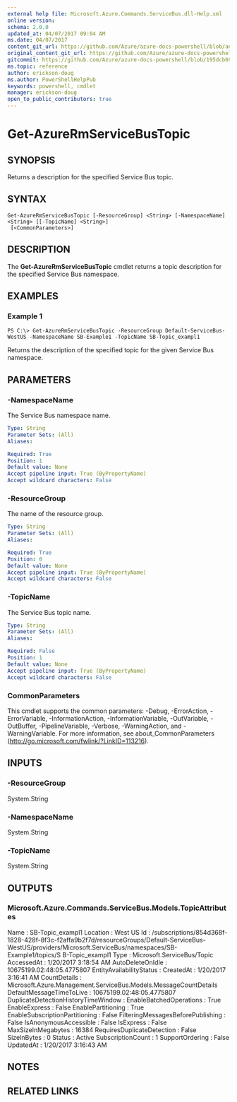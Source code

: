 ```yaml
---
external help file: Microsoft.Azure.Commands.ServiceBus.dll-Help.xml
online version:
schema: 2.0.0
updated_at: 04/07/2017 09:04 AM
ms.date: 04/07/2017
content_git_url: https://github.com/Azure/azure-docs-powershell/blob/anne2017/azureps-cmdlets-docs/ResourceManager/AzureRM.ServiceBus/v0.2.0/Get-AzureRmServiceBusTopic.md
original_content_git_url: https://github.com/Azure/azure-docs-powershell/blob/anne2017/azureps-cmdlets-docs/ResourceManager/AzureRM.ServiceBus/v0.2.0/Get-AzureRmServiceBusTopic.md
gitcommit: https://github.com/Azure/azure-docs-powershell/blob/195dcb690a30a5f2c0ecd5606483862547ef544a
ms.topic: reference
author: erickson-doug
ms.author: PowerShellHelpPub
keywords: powershell, cmdlet
manager: erickson-doug
open_to_public_contributors: true
---
```


# Get-AzureRmServiceBusTopic

## SYNOPSIS
Returns a description for the specified Service Bus topic.

## SYNTAX

```
Get-AzureRmServiceBusTopic [-ResourceGroup] <String> [-NamespaceName] <String> [[-TopicName] <String>]
 [<CommonParameters>]
```

## DESCRIPTION
The **Get-AzureRmServiceBusTopic** cmdlet returns a topic description for the specified Service Bus namespace.

## EXAMPLES

### Example 1
```
PS C:\> Get-AzureRmServiceBusTopic -ResourceGroup Default-ServiceBus-WestUS -NamespaceName SB-Example1 -TopicName SB-Topic_exampl1
```

Returns the description of the specified topic for the given Service Bus namespace.

## PARAMETERS

### -NamespaceName
The Service Bus namespace name.

```yaml
Type: String
Parameter Sets: (All)
Aliases: 

Required: True
Position: 1
Default value: None
Accept pipeline input: True (ByPropertyName)
Accept wildcard characters: False
```

### -ResourceGroup
The name of the resource group.

```yaml
Type: String
Parameter Sets: (All)
Aliases: 

Required: True
Position: 0
Default value: None
Accept pipeline input: True (ByPropertyName)
Accept wildcard characters: False
```

### -TopicName
The Service Bus topic name.

```yaml
Type: String
Parameter Sets: (All)
Aliases: 

Required: False
Position: 1
Default value: None
Accept pipeline input: True (ByPropertyName)
Accept wildcard characters: False
```

### CommonParameters
This cmdlet supports the common parameters: -Debug, -ErrorAction, -ErrorVariable, -InformationAction, -InformationVariable, -OutVariable, -OutBuffer, -PipelineVariable, -Verbose, -WarningAction, and -WarningVariable. For more information, see about_CommonParameters (http://go.microsoft.com/fwlink/?LinkID=113216).

## INPUTS

### -ResourceGroup
 System.String
 

### -NamespaceName
 System.String
 

### -TopicName
 System.String

## OUTPUTS

### Microsoft.Azure.Commands.ServiceBus.Models.TopicAttributes
Name                                : SB-Topic_exampl1
Location                            : West US
Id                                  : /subscriptions/854d368f-1828-428f-8f3c-f2affa9b2f7d/resourceGroups/Default-ServiceBus-WestUS/providers/Microsoft.ServiceBus/namespaces/SB-Example1/topics/S
                                      B-Topic_exampl1
Type                                : Microsoft.ServiceBus/Topic
AccessedAt                          : 1/20/2017 3:18:54 AM
AutoDeleteOnIdle                    : 10675199.02:48:05.4775807
EntityAvailabilityStatus            : 
CreatedAt                           : 1/20/2017 3:16:41 AM
CountDetails                        : Microsoft.Azure.Management.ServiceBus.Models.MessageCountDetails
DefaultMessageTimeToLive            : 10675199.02:48:05.4775807
DuplicateDetectionHistoryTimeWindow : 
EnableBatchedOperations             : True
EnableExpress                       : False
EnablePartitioning                  : True
EnableSubscriptionPartitioning      : False
FilteringMessagesBeforePublishing   : False
IsAnonymousAccessible               : False
IsExpress                           : False
MaxSizeInMegabytes                  : 16384
RequiresDuplicateDetection          : False
SizeInBytes                         : 0
Status                              : Active
SubscriptionCount                   : 1
SupportOrdering                     : False
UpdatedAt                           : 1/20/2017 3:16:43 AM

## NOTES

## RELATED LINKS

